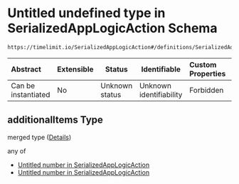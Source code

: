 # Untitled undefined type in SerializedAppLogicAction Schema

```txt
https://timelimit.io/SerializedAppLogicAction#/definitions/SerializedAddUsedTimeActionVersion2/properties/i/items/properties/as/items/additionalItems
```




| Abstract            | Extensible | Status         | Identifiable            | Custom Properties | Additional Properties | Access Restrictions | Defined In                                                                                            |
| :------------------ | ---------- | -------------- | ----------------------- | :---------------- | --------------------- | ------------------- | ----------------------------------------------------------------------------------------------------- |
| Can be instantiated | No         | Unknown status | Unknown identifiability | Forbidden         | Allowed               | none                | [SerializedAppLogicAction.schema.json\*](SerializedAppLogicAction.schema.json "open original schema") |

## additionalItems Type

merged type ([Details](serializedapplogicaction-definitions-serializedaddusedtimeactionversion2-properties-i-items-properties-as-items-additionalitems.md))

any of

-   [Untitled number in SerializedAppLogicAction](serializedapplogicaction-definitions-serializedaddusedtimeactionversion2-properties-i-items-properties-as-items-additionalitems-anyof-0.md "check type definition")
-   [Untitled number in SerializedAppLogicAction](serializedapplogicaction-definitions-serializedaddusedtimeactionversion2-properties-i-items-properties-as-items-additionalitems-anyof-1.md "check type definition")
